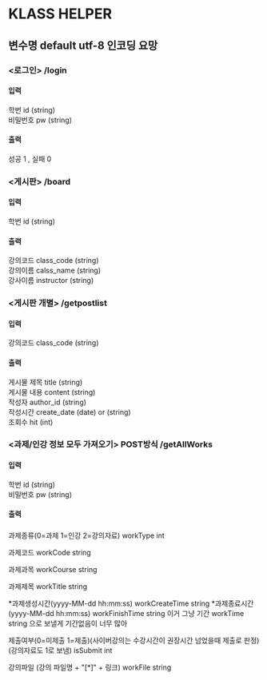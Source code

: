 # KLASS HELPER

## 변수명 default utf-8 인코딩 요망
### <로그인> /login

#### 입력 <br>
학번      id (string)<br>
비밀번호   pw (string)<br>
#### 출력<br>
성공 1 , 실패 0<br>

### <게시판> /board

#### 입력 <br>
학번 id (string)<br>
#### 출력<br>
강의코드 class_code (string)<br>
강의이름 calss_name (string)<br>
강사이름 instructor (string)<br>

### <게시판 개별> /getpostlist

#### 입력 <br>
강의코드 class_code (string)<br>
#### 출력<br>
게시물 제목 title (string)<br>
게시물 내용 content (string)<br>
작성자 author_id (string)<br>
작성시간 create_date (date) or (string)<br>
조회수 hit (int)

### <과제/인강 정보 모두 가져오기> POST방식 /getAllWorks 

#### 입력 <br>
학번      id (string)<br>
비밀번호   pw (string)<br>
#### 출력<br>


### 
과제종류(0=과제 1=인강 2=강의자료) workType int 

과제코드 workCode string

과제과목 workCourse string

과제제목 workTitle string

*과제생성시간(yyyy-MM-dd hh:mm:ss) workCreateTime string
*과제종료시간(yyyy-MM-dd hh:mm:ss) workFinishTime string
 이거 그냥 기간 workTime string 으로 보낼게 기간없음이 너무 많아

제출여부(0=미제출 1=제출)(사이버강의는 수강시간이 권장시간 넘었을때 제출로 판정)(강의자료도 1로 보냄) isSubmit int

강의파일 (강의 파일명 + "[*]" + 링크) workFile string 
